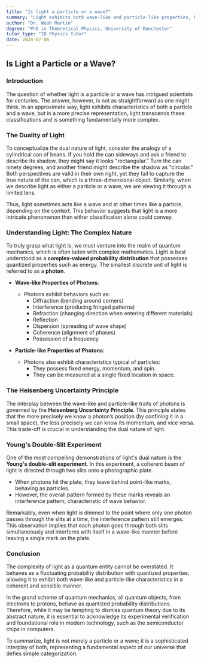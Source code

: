 ```yaml
---
title: "Is light a particle or a wave?"
summary: "Light exhibits both wave-like and particle-like properties, known as wave-particle duality. It's neither solely a wave nor a particle, but rather a complex entity that appears as one or the other depending on the situation.  This duality is a fundamental concept in quantum physics."
author: "Dr. Noah Martin"
degree: "PhD in Theoretical Physics, University of Manchester"
tutor_type: "IB Physics Tutor"
date: 2024-07-06
---
```


## Is Light a Particle or a Wave?

### Introduction

The question of whether light is a particle or a wave has intrigued scientists for centuries. The answer, however, is not as straightforward as one might think. In an approximate way, light exhibits characteristics of both a particle and a wave, but in a more precise representation, light transcends these classifications and is something fundamentally more complex.

### The Duality of Light

To conceptualize the dual nature of light, consider the analogy of a cylindrical can of beans. If you hold the can sideways and ask a friend to describe its shadow, they might say it looks "rectangular." Turn the can ninety degrees, and another friend might describe the shadow as "circular." Both perspectives are valid in their own right, yet they fail to capture the true nature of the can, which is a three-dimensional object. Similarly, when we describe light as either a particle or a wave, we are viewing it through a limited lens. 

Thus, light sometimes acts like a wave and at other times like a particle, depending on the context. This behavior suggests that light is a more intricate phenomenon than either classification alone could convey.

### Understanding Light: The Complex Nature

To truly grasp what light is, we must venture into the realm of quantum mechanics, which is often laden with complex mathematics. Light is best understood as a **complex-valued probability distribution** that possesses quantized properties such as energy. The smallest discrete unit of light is referred to as a **photon**.

- **Wave-like Properties of Photons**: 
  - Photons exhibit behaviors such as:
    - Diffraction (bending around corners)
    - Interference (producing fringed patterns)
    - Refraction (changing direction when entering different materials)
    - Reflection
    - Dispersion (spreading of wave shape)
    - Coherence (alignment of phases)
    - Possession of a frequency

- **Particle-like Properties of Photons**: 
  - Photons also exhibit characteristics typical of particles:
    - They possess fixed energy, momentum, and spin.
    - They can be measured at a single fixed location in space.

### The Heisenberg Uncertainty Principle

The interplay between the wave-like and particle-like traits of photons is governed by the **Heisenberg Uncertainty Principle**. This principle states that the more precisely we know a photon’s position (by confining it in a small space), the less precisely we can know its momentum, and vice versa. This trade-off is crucial in understanding the dual nature of light.

### Young's Double-Slit Experiment

One of the most compelling demonstrations of light's dual nature is the **Young's double-slit experiment**. In this experiment, a coherent beam of light is directed through two slits onto a photographic plate. 

- When photons hit the plate, they leave behind point-like marks, behaving as particles.
- However, the overall pattern formed by these marks reveals an interference pattern, characteristic of wave behavior.

Remarkably, even when light is dimmed to the point where only one photon passes through the slits at a time, the interference pattern still emerges. This observation implies that each photon goes through both slits simultaneously and interferes with itself in a wave-like manner before leaving a single mark on the plate. 

### Conclusion

The complexity of light as a quantum entity cannot be overstated. It behaves as a fluctuating probability distribution with quantized properties, allowing it to exhibit both wave-like and particle-like characteristics in a coherent and sensible manner. 

In the grand scheme of quantum mechanics, all quantum objects, from electrons to protons, behave as quantized probability distributions. Therefore, while it may be tempting to dismiss quantum theory due to its abstract nature, it is essential to acknowledge its experimental verification and foundational role in modern technology, such as the semiconductor chips in computers. 

To summarize, light is not merely a particle or a wave; it is a sophisticated interplay of both, representing a fundamental aspect of our universe that defies simple categorization.
    